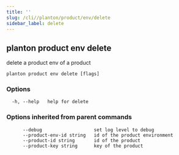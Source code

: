 ```yaml
---
title: ''
slug: /cli//planton/product/env/delete
sidebar_label: delete
---
```

## planton product env delete

delete a product env of a product

```
planton product env delete [flags]
```

### Options

```
  -h, --help   help for delete
```

### Options inherited from parent commands

```
      --debug                   set log level to debug
      --product-env-id string   id of the product environment
      --product-id string       id of the product
      --product-key string      key of the product
```

